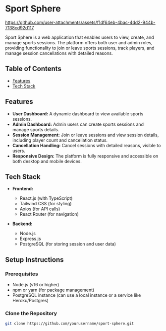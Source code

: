 # Sport Sphere

https://github.com/user-attachments/assets/f1df64eb-4bac-4dd2-944b-7138cd92d117

Sport Sphere is a web application that enables users to view, create, and manage sports sessions. The platform offers both user and admin roles, providing functionality to join or leave sports sessions, track players, and manage session cancellations with detailed reasons.

## Table of Contents
- [Features](#features)
- [Tech Stack](#tech-stack)

## Features
- **User Dashboard:** A dynamic dashboard to view available sports sessions.
- **Admin Dashboard:** Admin users can create sports sessions and manage sports details.
- **Session Management:** Join or leave sessions and view session details, including player count and cancellation status.
- **Cancellation Handling:** Cancel sessions with detailed reasons, visible to users.
- **Responsive Design:** The platform is fully responsive and accessible on both desktop and mobile devices.

## Tech Stack
- **Frontend:**
  - React.js (with TypeScript)
  - Tailwind CSS (for styling)
  - Axios (for API calls)
  - React Router (for navigation)

- **Backend:**
  - Node.js
  - Express.js
  - PostgreSQL (for storing session and user data)
  
## Setup Instructions

### Prerequisites
- Node.js (v16 or higher)
- npm or yarn (for package management)
- PostgreSQL instance (can use a local instance or a service like Heroku/Postgres)

### Clone the Repository
```bash
git clone https://github.com/yourusername/sport-sphere.git

